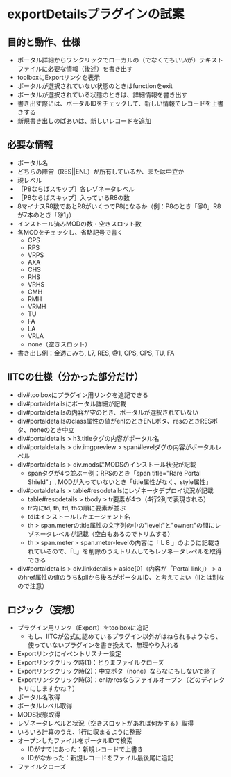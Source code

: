 # exportDetailsプラグインの試案

## 目的と動作、仕様
- ポータル詳細からワンクリックでローカルの（でなくてもいいが）テキストファイルに必要な情報（後述）を書き出す
- toolboxにExportリンクを表示
- ポータルが選択されていない状態のときはfunctionをexit
- ポータルが選択されている状態のときは、詳細情報を書き出す
- 書き出す際には、ポータルIDをチェックして、新しい情報でレコードを上書きする
- 新規書き出しのばあいは、新しいレコードを追加

## 必要な情報
- ポータル名
- どちらの陣営（RES||ENL）が所有しているか、または中立か
- 現レベル
- ［P8ならばスキップ］各レゾネータレベル
- ［P8ならばスキップ］入っているR8の数
- 8マイナスR8数であとR8がいくつでP8になるか（例：P8のとき「@0」R8が7本のとき「@1」）
- インストール済みMODの数・空きスロット数
- 各MODをチェックし、省略記号で書く
    - CPS
    - RPS
    - VRPS
    - AXA
    - CHS
    - RHS
    - VRHS
    - CMH
    - RMH
    - VRMH
    - TU
    - FA
    - LA
    - VRLA
    - none（空きスロット）
- 書き出し例：金透こみち, L7, RES, @1, CPS, CPS, TU, FA

## IITCの仕様（分かった部分だけ）
- div#toolboxにプラグイン用リンクを追記できる
- div#portaldetailsにポータル詳細が記載
- div#portaldetailsの内容が空のとき、ポータルが選択されていない
- div#portaldetailsのclass属性の値がenlのときENLポタ、resのときRESポタ、noneのとき中立
- div#portaldetails > h3.titleタグの内容がポータル名
- div#portaldetails > div.imgpreview > span#levelダグの内容がポータルレベル
- div#portaldetails > div.modsにMODSのインストール状況が記載
    - spanタグが4つ並ぶ＝例：RPSのとき「span title="Rare Portal Shield"」, MODが入っていないとき「title属性がなく、style属性」
- div#portaldetails > table#resodetailsにレゾネータデプロイ状況が記載
    - table#resodetails > tbody > tr要素が4つ（4行2列で表現される）
    - tr内にtd, th, td, thの順に要素が並ぶ
    - tdはインストールしたエージェント名
    - th > span.meterのtitle属性の文字列の中の"level:"と"owner:"の間にレゾネータレベルが記載（空白もあるのでトリムする）
    - th > span.meter > span.meter-levelの内容に「 L 8 」のように記載されているので、「L」を削除のうえトリムしてもレゾネータレベルを取得できる
- div#portaldetails > div.linkdetails > aside[0]（内容が「Portal link」） > aのhref属性の値のうち&pllから後ろがポータルID、と考えてよい（llとは別なので注意）

## ロジック（妄想）
- プラグイン用リンク（Export）をtoolboxに追記
    - もし、IITCが公式に認めているプラグイン以外がはねられるようなら、使っていないプラグインを書き換えて、無理やり入れる
- Exportリンクにイベントリスナー設定
- Exportリンククリック時(1)：とりまファイルクローズ
- Exportリンククリック時(2)：中立ポタ（none）ならなにもしないで終了
- Exportリンククリック時(3)：enlかresならファイルオープン（どのディレクトリにしますかね？）
- ポータル名取得
- ポータルレベル取得
- MODS状態取得
- レゾネータレベルと状況（空きスロットがあれば何かする）取得
- いろいろ計算のうえ、1行に収まるように整形
- オープンしたファイルをポータルIDで検索
    - IDがすでにあった：新規レコードで上書き
    - IDがなかった：新規レコードをファイル最後尾に追記
- ファイルクローズ

